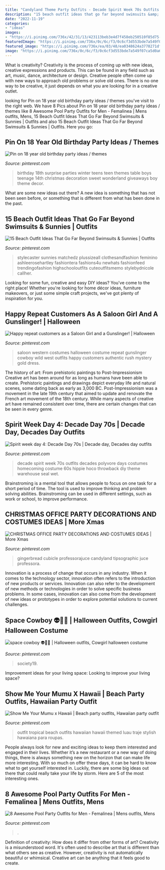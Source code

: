 ```yaml
---
title: "Candyland Theme Party Outfits - Decade Spirit Week 70s Outfits Decades Polyvore Days Costumes Homecoming Costume 60s Hippie Hoco Throwback Diy Theme Warehouse Seal Wet"
description: "15 beach outfit ideas that go far beyond swimsuits &amp; sunnies"
date: "2022-11-19"
categories:
- "ideas"
images:
- "https://i.pinimg.com/736x/42/31/13/423113beb3e4d7f458eb250510f85d75--decade-day-outfits-spirit-week-homecoming-week.jpg"
featuredImage: "https://i.pinimg.com/736x/0c/6c/f3/0c6cf3d553bde7a549f07ca5d0a6b9af.jpg"
featured_image: "https://i.pinimg.com/736x/ea/03/48/ea0348624a3778271dfd641fdf43eeea.jpg"
image: "https://i.pinimg.com/736x/0c/6c/f3/0c6cf3d553bde7a549f07ca5d0a6b9af.jpg"
---
```



What is creativity?
Creativity is the process of coming up with new ideas, creative expressions and products. This can be found in any field such as art, music, dance, architecture or design. Creative people often come up with new ways to approach old problems or solve old ones. There is no one way to be creative, it just depends on what you are looking for in a creative outlet.

	

		
looking for Pin on 18 year old birthday party ideas / themes you've visit to the right web. We have 8 Pics about Pin on 18 year old birthday party ideas / themes like 8 Awesome Pool Party Outfits for Men - Femalinea | Mens outfits, Mens, 15 Beach Outfit Ideas That Go Far Beyond Swimsuits &amp; Sunnies | Outfits and also 15 Beach Outfit Ideas That Go Far Beyond Swimsuits &amp; Sunnies | Outfits. Here you go:
		
    
## Pin On 18 Year Old Birthday Party Ideas / Themes

<img loading=lazy src="https://i.pinimg.com/736x/a1/50/c6/a150c6fee3642dddbcf5054cc5e35986--birthday-table-st-birthday.jpg" onerror="this.onerror=null;this.src='https://tse3.mm.bing.net/th?id=OIP.fnOi0xnJStOO4kbjDs0JxgHaJ3&amp;pid=15.1';" alt="Pin on 18 year old birthday party ideas / themes">

_Source: pinterest.com_

>birthday 18th surprise parties winter teens teen themes table boys teenage 14th christmas decoration sweet wonderland giveaways boy theme decor. 

	

What are some new ideas out there?
A new idea is something that has not been seen before, or something that is different from what has been done in the past.

    
## 15 Beach Outfit Ideas That Go Far Beyond Swimsuits &amp; Sunnies | Outfits

<img loading=lazy src="https://i.pinimg.com/736x/0c/6c/f3/0c6cf3d553bde7a549f07ca5d0a6b9af.jpg" onerror="this.onerror=null;this.src='https://tse4.mm.bing.net/th?id=OIP.vHRZZ4MByrckGR3VvOpagQHaLG&amp;pid=15.1';" alt="15 Beach Outfit Ideas That Go Far Beyond Swimsuits &amp; Sunnies | Outfits">

_Source: pinterest.com_

>stylecaster sunnies matchedz plussizeall clothesandfashion feminino ashleerosehartley fashiontera fashions4u newhats fashionfeed trendingofashion highschooloutfits cuteoutfitsmemo stylebydnicole callher. 

	

Looking for some fun, creative and easy DIY ideas? You've come to the right place! Whether you're looking for home décor ideas, furniture makeovers, or just some simple craft projects, we've got plenty of inspiration for you.

    
## Happy Repeat Customers As A Saloon Girl And A Gunslinger! | Halloween

<img loading=lazy src="https://i.pinimg.com/736x/cf/08/5a/cf085a85654a5173c2fea82de30a1555--saloon-girls-repeat.jpg" onerror="this.onerror=null;this.src='https://tse1.mm.bing.net/th?id=OIP.D4DkeLfmhUd_bBBnw8n87QHaJ4&amp;pid=15.1';" alt="Happy repeat customers as a Saloon Girl and a Gunslinger! | Halloween">

_Source: pinterest.com_

>saloon western costumes halloween costume repeat gunslinger cowboy wild west outfits happy customers authentic rush mystery gold dress. 

	

The history of art: From prehistoric paintings to Post-Impressionism
Creative art has been around for as long as humans have been able to create. Prehistoric paintings and drawings depict everyday life and natural scenes, some dating back as early as 3,000 BC. Post-Impressionism was a movement in the late 19th century that aimed to update and renovate the French art movement of the 18th century. While many aspects of creative art have remained consistent over time, there are certain changes that can be seen in every genre.

    
## Spirit Week Day 4: Decade Day 70s | Decade Day, Decades Day Outfits

<img loading=lazy src="https://i.pinimg.com/736x/42/31/13/423113beb3e4d7f458eb250510f85d75--decade-day-outfits-spirit-week-homecoming-week.jpg" onerror="this.onerror=null;this.src='https://tse4.mm.bing.net/th?id=OIP.PRvE-Q16sgRuR75KMcQQ1QHaMU&amp;pid=15.1';" alt="Spirit week day 4: Decade Day 70s | Decade day, Decades day outfits">

_Source: pinterest.com_

>decade spirit week 70s outfits decades polyvore days costumes homecoming costume 60s hippie hoco throwback diy theme warehouse seal wet. 

	

Brainstroming is a mental tool that allows people to focus on one task for a short period of time. The tool is used to improve thinking and problem solving abilities. Brainstroming can be used in different settings, such as work or school, to improve performance.

    
## CHRISTMAS OFFICE PARTY DECORATIONS AND COSTUMES IDEAS | More Xmas

<img loading=lazy src="https://i.pinimg.com/736x/14/91/13/149113fe925d3bd8cf017d255060c248.jpg" onerror="this.onerror=null;this.src='https://tse3.mm.bing.net/th?id=OIP.j8NnwP3Lghy1gCL6jFPyGQHaJ4&amp;pid=15.1';" alt="CHRISTMAS OFFICE PARTY DECORATIONS AND COSTUMES IDEAS | More Xmas">

_Source: pinterest.com_

>gingerbread cubicle professorajuce candyland tipsographic juce professora. 

	

Innovation is a process of change that occurs in any industry. When it comes to the technology sector, innovation often refers to the introduction of new products or services. Innovation can also refer to the development of new methods or technologies in order to solve specific business problems. In some cases, innovation can also come from the development of new ideas or prototypes in order to explore potential solutions to current challenges.

    
## Space Cowboy 👽🤠💫 | Halloween Outfits, Cowgirl Halloween Costume

<img loading=lazy src="https://i.pinimg.com/736x/93/00/1e/93001ef50a8ad24262da856e6088ac13.jpg" onerror="this.onerror=null;this.src='https://tse2.mm.bing.net/th?id=OIP.ClhPReaoD3TISQlsSiYrSgHaJ4&amp;pid=15.1';" alt="space cowboy 👽🤠💫 | Halloween outfits, Cowgirl halloween costume">

_Source: pinterest.com_

>society19. 

	

Improvement ideas for your living space:
Looking to improve your living space?

    
## Show Me Your Mumu X Hawaii | Beach Party Outfits, Hawaiian Party Outfit

<img loading=lazy src="https://i.pinimg.com/736x/65/eb/2c/65eb2cf50193ce0a3335a65464c312da.jpg" onerror="this.onerror=null;this.src='https://tse1.mm.bing.net/th?id=OIP.rUdXGAuJy2952s__PKRvfwHaLF&amp;pid=15.1';" alt="Show Me Your Mumu x Hawaii | Beach party outfits, Hawaiian party outfit">

_Source: pinterest.com_

>outfit tropical beach outfits hawaiian hawaii themed luau traje stylish hawaiana para roupas. 

	

People always look for new and exciting ideas to keep them interested and engaged in their lives. Whether it’s a new restaurant or a new way of doing things, there is always something new on the horizon that can make life more interesting. With so much on offer these days, it can be hard to know what to get yourself interested in. Luckily, there are some big ideas out there that could really take your life by storm. Here are 5 of the most interesting ones.

    
## 8 Awesome Pool Party Outfits For Men - Femalinea | Mens Outfits, Mens

<img loading=lazy src="https://i.pinimg.com/736x/ea/03/48/ea0348624a3778271dfd641fdf43eeea.jpg" onerror="this.onerror=null;this.src='https://tse4.mm.bing.net/th?id=OIP.qi8NYXsDKlgb9IS-v5fjOAHaLH&amp;pid=15.1';" alt="8 Awesome Pool Party Outfits for Men - Femalinea | Mens outfits, Mens">

_Source: pinterest.com_

>. 

	

Definition of creativity: How does it differ from other forms of art?
Creativity is a misunderstood word. It's often used to describe art that is different than what others see as creative. However, creativity is not automatically beautiful or whimsical. Creative art can be anything that it feels good to create.

